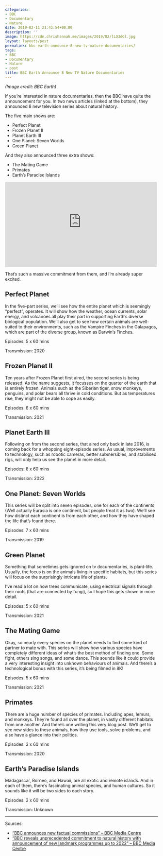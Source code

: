 ```yaml
---
categories:
- BBC
- Documentary
- Nature
date: 2019-02-11 21:43:54+00:00
description: ''
image: https://cdn.chrishannah.me/images/2019/02/lLQ3dGl.jpg
layout: layouts/post
permalink: bbc-earth-announce-8-new-tv-nature-documentaries/
tags:
- BBC
- Documentary
- Nature
- post
title: BBC Earth Announce 8 New TV Nature Documentaries
---
```


<p><em>(Image credit: BBC Earth)</em></p>
<p>If you’re interested in nature documentaries, then the BBC have quite the announcement for you. In two news articles (linked at the bottom), they announced 8 new television series about natural history.</p>
<p>The five main shows are:</p>
<ul>
<li>Perfect Planet</li>
<li>Frozen Planet II</li>
<li>Planet Earth III</li>
<li>One Planet: Seven Worlds</li>
<li>Green Planet</li>
</ul>
<p>And they also announced three extra shows:</p>
<ul>
<li>The Mating Game</li>
<li>Primates</li>
<li>Earth’s Paradise Islands </li>
</ul>
<p><iframe title="Seven Worlds, One Planet | Perfect Planet | Frozen Planet II | Green Planet | Planet Earth III" width="500" height="281" src="https://www.youtube-nocookie.com/embed/BEb1K33kwgI?feature=oembed" frameborder="0" allow="accelerometer; autoplay; clipboard-write; encrypted-media; gyroscope; picture-in-picture" allowfullscreen></iframe></p>
<p>That’s such a massive commitment from them, and I’m already super excited.</p>
<h2>Perfect Planet</h2>
<p>In the five-part series, we’ll see how the entire planet which is seemingly “perfect”, operates. It will show how the weather, ocean currents, solar energy, and volcanoes all play their part in supporting Earth’s diverse biological population. We’ll also get to see how certain animals are well-suited to their environments, such as the Vampire Finches in the Galapagos, which are part of the diverse group, known as Darwin’s Finches.</p>
<p>Episodes: 5 x 60 mins</p>
<p>Transmission: 2020</p>
<h2>Frozen Planet II</h2>
<p>Ten years after Frozen Planet first aired, the second series is being released. As the name suggests, it focusses on the quarter of the earth that is entirely frozen. Animals such as the Siberian tiger, snow monkeys, penguins, and polar bears all thrive in cold conditions. But as temperatures rise, they might not be able to cope as easily.</p>
<p>Episodes: 6 x 60 mins</p>
<p>Transmission: 2021</p>
<h2>Planet Earth III</h2>
<p>Following on from the second series, that aired only back in late 2016, is coming back for a whopping eight-episode series. As usual, improvements to technology, such as robotic cameras, better submersibles, and stabilised rigs, will only help us see the planet in more detail.</p>
<p>Episodes: 8 x 60 mins</p>
<p>Transmission: 2022</p>
<h2>One Planet: Seven Worlds</h2>
<p>This series will be split into seven episodes, one for each of the continents (Well actually Eurasia is one continent, but people treat it as two). We’ll see how distinct each continent is from each other, and how they have shaped the life that’s found there.</p>
<p>Episodes: 7 x 60 mins</p>
<p>Transmission: 2019</p>
<h2>Green Planet</h2>
<p>Something that sometimes gets ignored on tv documentaries, is plant-life. Usually, the focus is on the animals living in specific habitats, but this series will focus on the surprisingly intricate life of plants.</p>
<p>I’ve read a lot on how trees communicate, using electrical signals through their roots (that are connected by fungi), so I hope this gets shown in more detail.</p>
<p>Episodes: 5 x 60 mins</p>
<p>Transmission: 2021</p>
<h2>The Mating Game</h2>
<p>Okay, so nearly every species on the planet needs to find some kind of partner to mate with. This series will show how various species have completely different ideas of what’s the best method of finding one. Some fight, others sing songs, and some dance. This sounds like it could provide a very interesting insight into unknown behaviours of animals. And there’s a technological bonus with this series, it’s being filmed in 8K!</p>
<p>Episodes: 5 x 60 mins</p>
<p>Transmission: 2021</p>
<h2>Primates</h2>
<p>There are a huge number of species of primates. Including apes, lemurs, and monkeys. They’re found all over the planet, in vastly different habitats from one another. And there’s one writing this very blog post. We’ll get to see new sides to these animals, how they use tools, solve problems, and also have a glance into their politics.</p>
<p>Episodes: 3 x 60 mins</p>
<p>Transmission: 2020</p>
<h2>Earth’s Paradise Islands</h2>
<p>Madagascar, Borneo, and Hawaii, are all exotic and remote islands. And in each of them, there’s fascinating animal species, and human cultures. So it sounds like it will be two sides to each story.</p>
<p>Episodes: 3 x 60 mins</p>
<p>Transmission: Unknown</p>
<hr />
<p>Sources:</p>
<ul>
<li><a href="https://www.bbc.co.uk/mediacentre/mediapacks/factual-2019/protecting-our-planet">“BBC announces new factual commissions” &#8211; BBC Media Centre</a></li>
<li><a href="https://www.bbc.co.uk/mediacentre/latestnews/2019/natural-history?ns_source=twitter&amp;ns_campaign=bbc_press_office&amp;ns_mchannel=social&amp;ns_linkname=corporate">“BBC reveals unprecedented commitment to natural history with announcement of new landmark programmes up to 2022” &#8211; BBC Media Centre</a></li>
</ul>